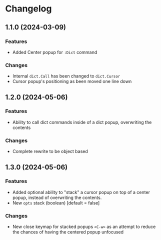 # Changelog

## 1.1.0 (2024-03-09)

### Features
* Added Center popup for `:Dict` command

### Changes
* Internal `dict.Call` has been changed to `dict.Cursor`
* Cursor popup's positioning as been moved one line down

## 1.2.0 (2024-05-06)

### Features
* Ability to call dict commands inside of a dict popup, overwriting the contents

### Changes
* Complete rewrite to be object based

## 1.3.0 (2024-05-06)

### Features
* Added optional ability to "stack" a cursor popup on top of a center popup,
  instead of overwriting the contents.
* New `opts` stack (boolean) [default = false]

### Changes
* New close keymap for stacked popups `<C-w>` as an attempt to reduce the
  chances of having the centered popup unfocused
